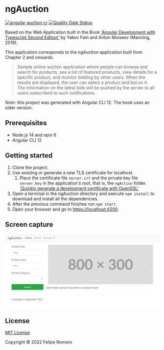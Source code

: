 # ngAuction

[![angular-auction-ci][4]][5] [![Quality Gate Status][1]][2]

Based on the Web Application built in the Book ['Angular Development with Typescript Second Edition'][3] by Yakov Fain and Anton Moiseev (Manning, 2019).

This application corresponds to the ngAuction application built from Chapter 2 and onwards.

>Sample online auction application where people can browse and search for products, see a list of featured products, view details for a specific product, and monitor bidding by other users.
When the results are displayed, the user can select a product and
bid on it.  
The information on the latest bids will be pushed by the server to all users subscribed to such notifications.

_Note_: this project was generated with Angular CLI 12. The book uses an older version.

## Prerequisites

- Node.js 14 and npm 6
- Angular CLI 12

## Getting started

1. Clone the project.
1. Use existing or generate a new TLS certificate for localhost.
    1. Place the certificate file `server.crt` and the private key file `server.key` in the application's root, that is, the `ngAction` folder. ['Quickly generate a development certificate with OpenSSL'][6]
1. Open a terminal in the ngAuction directory and execute `npm install` to download and install all the dependencies.
1. After the previous command finishes run `npm start`.
1. Open your browser and go to <https://localhost:4200>.

## Screen capture

![Home screen](/.github/assets/cover.png)

## License

[MIT License](./LICENSE)

Copyright &copy; 2022 Felipe Romero

[1]: https://sonarcloud.io/api/project_badges/measure?project=feliperomero3_angular-auction&metric=alert_status
[2]: https://sonarcloud.io/summary/new_code?id=feliperomero3_angular-auction
[3]: https://www.manning.com/books/angular-development-with-typescript-second-edition
[4]: https://github.com/feliperomero3/angular-auction/actions/workflows/angular-auction-ci.yml/badge.svg
[5]: https://github.com/feliperomero3/angular-auction/actions/workflows/angular-auction-ci.yml
[6]: https://gist.github.com/feliperomero3/a6282b0e7ca579fff0e296227675190d

